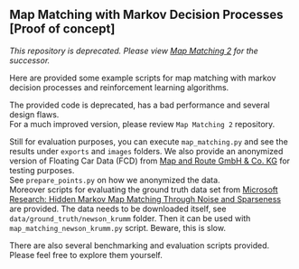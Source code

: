 ## Map Matching with Markov Decision Processes \[Proof of concept\]

*This repository is deprecated. Please view [Map Matching 2](https://github.com/iisys-hof/map-matching-2) for the
successor.*

Here are provided some example scripts for map matching with markov decision processes and reinforcement learning
algorithms.

The provided code is deprecated, has a bad performance and several design flaws. \
For a much improved version, please review `Map Matching 2` repository.

Still for evaluation purposes, you can execute `map_matching.py` and see the results under `exports` and `images`
folders. We also provide an anonymized version of Floating Car Data (FCD)
from [Map and Route GmbH & Co. KG](https://www.mapandroute.de/) for testing purposes. \
See `prepare_points.py` on how we anonymized the data. \
Moreover scripts for evaluating the ground truth data set from
[Microsoft Research: Hidden Markov Map Matching Through Noise and Sparseness](https://www.microsoft.com/en-us/research/publication/hidden-markov-map-matching-noise-sparseness/)
are provided. The data needs to be downloaded itself, see `data/ground_truth/newson_krumm` folder. Then it can be used
with `map_matching_newson_krumm.py` script. Beware, this is slow.

There are also several benchmarking and evaluation scripts provided. \
Please feel free to explore them yourself.
